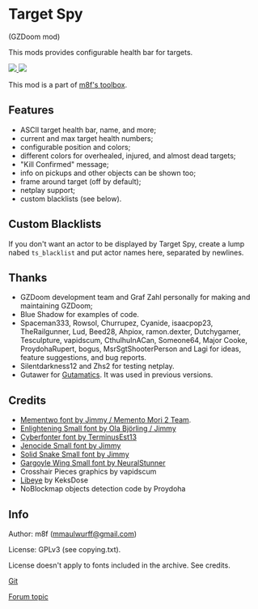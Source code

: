 # Target Spy

(GZDoom mod)

This mods provides configurable health bar for targets.

<a href="https://github.com/mmaulwurff/target-spy/releases" alt="Downloads">
  <img src="https://img.shields.io/github/downloads/mmaulwurff/target-spy/total" />
</a>
<a href="https://github.com/mmaulwurff/target-spy" alt="Stars">
  <img src="https://img.shields.io/github/stars/mmaulwurff/target-spy" />
</a>

This mod is a part of [m8f's toolbox](https://mmaulwurff.github.io/pages/toolbox).

## Features

* ASCII target health bar, name, and more;
* current and max target health numbers;
* configurable position and colors;
* different colors for overhealed, injured, and almost dead targets;
* "Kill Confirmed" message;
* info on pickups and other objects can be shown too;
* frame around target (off by default);
* netplay support;
* custom blacklists (see below).

## Custom Blacklists

If you don't want an actor to be displayed by Target Spy, create a lump nabed
`ts_blacklist` and put actor names here, separated by newlines.

## Thanks

* GZDoom development team and Graf Zahl personally for making and maintaining
  GZDoom;
* Blue Shadow for examples of code.
* Spaceman333, Rowsol, Churrupez, Cyanide, isaacpop23, TheRailgunner, Lud,
  Beed28, Ahpiox, ramon.dexter, Dutchygamer, Tesculpture, vapidscum,
  CthulhuInACan, Someone64, Major Cooke, ProydohaRupert, bogus,
  MsrSgtShooterPerson and Lagi for ideas, feature suggestions, and bug reports.
* Silentdarkness12 and Zhs2 for testing netplay.
* Gutawer for [Gutamatics](https://gitlab.com/Gutawer/gzdoom-gutamatics). It was used in previous versions.

## Credits

* [Mementwo font by Jimmy / Memento Mori 2 Team](https://forum.zdoom.org/viewtopic.php?f=37&t=33409#p632308).
* [Enlightening Small font by Ola Björling / Jimmy](https://www.realm667.com/index.php/en/font-press/technical)
* [Cyberfonter font by TerminusEst13](https://www.realm667.com/index.php/en/font-press/technical)
* [Jenocide Small font by Jimmy](https://www.realm667.com/index.php/en/font-press/technical)
* [Solid Snake Small font by Jimmy](https://www.realm667.com/index.php/en/font-press/technical)
* [Gargoyle Wing Small font by NeuralStunner](https://www.realm667.com/index.php/en/font-press/medieval)
* Crosshair Pieces graphics by vapidscum
* [Libeye](https://forum.zdoom.org/viewtopic.php?f=105&t=64566#p1102157) by KeksDose
* NoBlockmap objects detection code by Proydoha

## Info

Author: m8f (mmaulwurff@gmail.com)

License: GPLv3 (see copying.txt).

License doesn't apply to fonts included in the archive. See credits.

[Git](https://github.com/mmaulwurff/target-spy)

[Forum topic](https://forum.zdoom.org/viewtopic.php?f=43&t=60784&p=1057216#p1057216)
